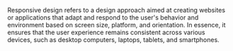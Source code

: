 Responsive design refers to a design approach aimed at creating websites or applications that adapt and respond to the user's behavior and environment based on screen size, platform, and orientation. In essence, it ensures that the user experience remains consistent across various devices, such as desktop computers, laptops, tablets, and smartphones.
